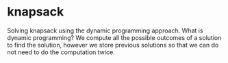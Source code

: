 # knapsack

Solving knapsack using the dynamic programming approach.
What is dynamic programming? We compute all the possible outcomes of a solution to find the solution, however we store previous solutions so that we can do not need to do the computation twice. 
